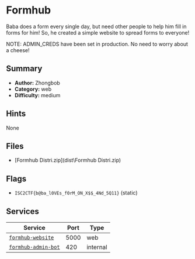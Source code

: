 # Formhub
Baba does a form every single day, but need other people to help him fill in forms for him! So, he created a simple website to spread forms to everyone!

NOTE: ADMIN_CREDS have been set in production. No need to worry about a cheese!

## Summary
- **Author:** Zhongbob
- **Category:** web
- **Difficulty:** medium


## Hints
None

## Files
- [Formhub Distri.zip](dist\Formhub Distri.zip)

## Flags
- `ISC2CTF{b@ba_l0VEs_f0rM_ON_X$$_4Nd_5Q11}` (static)

## Services
| Service | Port | Type |
| ------- | ---- | ---- |
| [`formhub-website`](service\Website) | 5000 | web |
| [`formhub-admin-bot`](service\AdminBot) | 420 | internal |
